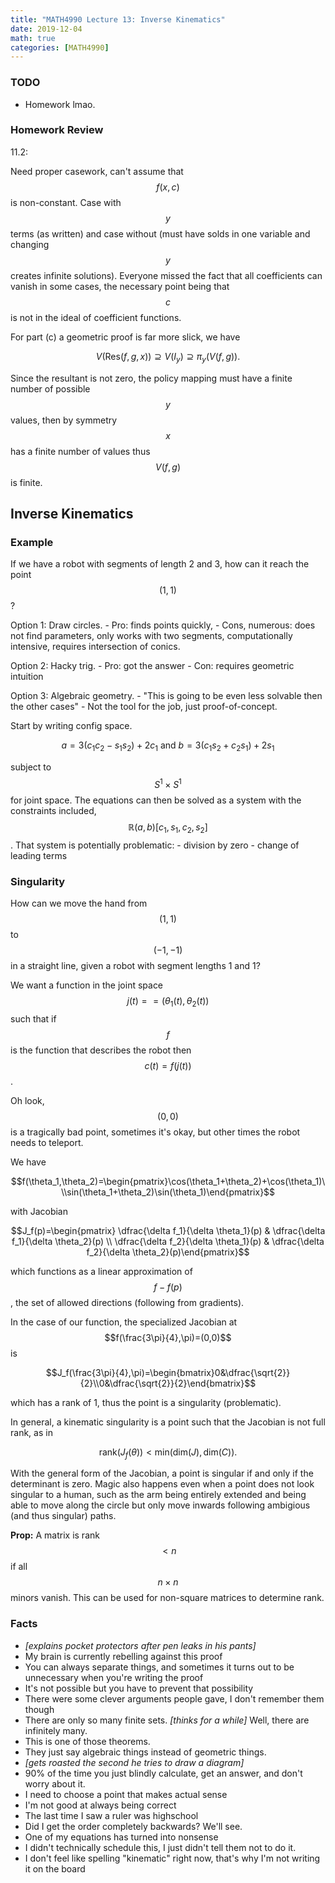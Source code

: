 ```yaml
---
title: "MATH4990 Lecture 13: Inverse Kinematics"
date: 2019-12-04
math: true
categories: [MATH4990]
---
```


### TODO

- Homework lmao.

### Homework Review 

11.2: 

Need proper casework, can't assume that $$f(x,c)$$ is non-constant. Case with $$y$$ terms (as written) and case without (must have solds in one variable and changing $$y$$ creates infinite solutions). Everyone missed the fact that all coefficients can vanish in some cases, the necessary point being that $$c$$ is not in the ideal of coefficient functions.

For part (c) a geometric proof is far more slick, we have 

$$V(\text{Res}(f,g,x))\supseteq V(I_y) \supseteq \pi_y(V(f,g)).$$

Since the resultant is not zero, the policy mapping must have a finite number of possible $$y$$ values, then by symmetry $$x$$ has a finite number of values thus $$V(f,g)$$ is finite.

## Inverse Kinematics

### Example

If we have a robot with segments of length 2 and 3, how can it reach the point $$(1,1)$$?

Option 1: Draw circles. 
    - Pro: finds points quickly, 
    - Cons, numerous: does not find parameters, only works with two segments, computationally intensive, requires intersection of conics.

Option 2: Hacky trig.
    - Pro: got the answer
    - Con: requires geometric intuition

Option 3: Algebraic geometry.
    - "This is going to be even less solvable then the other cases"
    - Not the tool for the job, just proof-of-concept.

Start by writing config space.

$$a=3(c_1c_2-s_1s_2)+2c_1\text{ and }b=3(c_1s_2+c_2s_1)+2s_1$$

subject to $$S^1\times S^1$$ for joint space. The equations can then be solved as a system with the constraints included, $$\mathbb{R}(a,b)[c_1,s_1,c_2,s_2]$$. That system is potentially problematic:
    - division by zero
    - change of leading terms

### Singularity

How can we move the hand from $$(1,1)$$ to $$(-1,-1)$$ in a straight line, given a robot with segment lengths 1 and 1?

We want a function in the joint space $$j(t)==(\theta_1(t),\theta_2(t))$$ such that if $$f$$ is the function that describes the robot then $$c(t)=f(j(t))$$.

Oh look, $$(0,0)$$ is a tragically bad point, sometimes it's okay, but other times the robot needs to teleport.

We have 

$$f(\theta_1,\theta_2)=\begin{pmatrix}\cos(\theta_1+\theta_2)+\cos(\theta_1)\\\sin(\theta_1+\theta_2)\sin(\theta_1)\end{pmatrix}$$

with Jacobian

$$J_f(p)=\begin{pmatrix} \dfrac{\delta f_1}{\delta \theta_1}(p) & \dfrac{\delta f_1}{\delta \theta_2}(p) \\ \dfrac{\delta f_2}{\delta \theta_1}(p) & \dfrac{\delta f_2}{\delta \theta_2}(p)\end{pmatrix}$$

which functions as a linear approximation of $$f-f(p)$$, the set of allowed directions (following from gradients).

In the case of our function, the specialized Jacobian at $$f(\frac{3\pi}{4},\pi)=(0,0)$$ is 

$$J_f(\frac{3\pi}{4},\pi)=\begin{bmatrix}0&\dfrac{\sqrt{2}}{2}\\0&\dfrac{\sqrt{2}}{2}\end{bmatrix}$$

which has a rank of 1, thus the point is a singularity (problematic).

In general, a kinematic singularity is a point such that the Jacobian is not full rank, as in 

$$\text{rank}(J_f(\theta))<\text{min}(\text{dim}(J),\text{dim}(C)).$$

With the general form of the Jacobian, a point is singular if and only if the determinant is zero. Magic also happens even when a point does not look singular to a human, such as the arm being entirely extended and being able to move along the circle but only move inwards following ambigious (and thus singular) paths. 

**Prop:** A matrix is rank $$< n$$ if all $$n\times n$$ minors vanish. This can be used for non-square matrices to determine rank.

### Facts

- *[explains pocket protectors after pen leaks in his pants]*
- My brain is currently rebelling against this proof
- You can always separate things, and sometimes it turns out to be unnecessary when you're writing the proof
- It's not possible but you have to prevent that possibility
- There were some clever arguments people gave, I don't remember them though
- There are only so many finite sets. *[thinks for a while]* Well, there are infinitely many.
- This is one of those theorems.
- They just say algebraic things instead of geometric things.
- *[gets roasted the second he tries to draw a diagram]*
- 90% of the time you just blindly calculate, get an answer, and don't worry about it.
- I need to choose a point that makes actual sense
- I'm not good at always being correct
- The last time I saw a ruler was highschool
- Did I get the order completely backwards? We'll see.
- One of my equations has turned into nonsense
- I didn't technically schedule this, I just didn't tell them not to do it.
- I don't feel like spelling "kinematic" right now, that's why I'm not writing it on the board